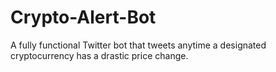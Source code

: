# Crypto-Alert-Bot
A fully functional Twitter bot that tweets anytime a designated cryptocurrency has a drastic price change.
